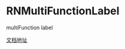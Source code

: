 # RNMultiFunctionLabel
multiFunction label

[文档地址](http://www.jianshu.com/writer#/notebooks/2956291/notes/12544191/preview)
